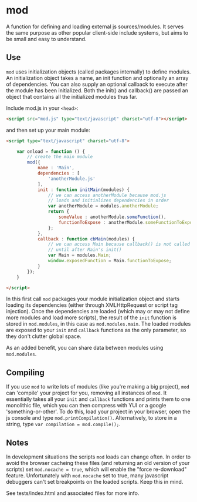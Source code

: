mod
=======
A function for defining and loading external js sources/modules. It serves the same purpose as other popular client-side include systems, but aims to be small and easy to understand.

Use
---
`mod` uses initialization objects (called packages internally) to define modules. An initialization object takes a name, an init function and optionally an array of dependencies. You can also supply an optional callback to execute after the module has been initialized. Both the init() and callback() are passed an object that contains all the initialized modules thus far.

Include mod.js in your `<head>`:
	
```html
<script src="mod.js" type="text/javascript" charset="utf-8"></script>
```

and then set up your main module:

```html
<script type="text/javascript" charset="utf-8">
```
```javascript
	var onload = function () {
		// create the main module
		mod({
			name : 'Main',
			dependencies : [
				'anotherModule.js'
			],
			init : function initMain(modules) {
				// we can access anotherModule because mod.js
				// loads and initializes dependencies in order
				var anotherModule = modules.anotherModule;
				return {
					someValue : anotherModule.someFunction(),
					functionToExpose : anotherModule.someFunctionToExpose
				};
			},
			callback : function cbMain(modules) {
				// we can access Main because callback() is not called
				// until after Main's init()
				var Main = modules.Main;
				window.exposedFunction = Main.functionToExpose;
			}
		});
	}
```
```html
</script>
```

In this first call `mod` packages your module initialization object and starts loading its dependencies (either through XMLHttpRequest or script tag injection). Once the dependencies are loaded (which may or may not define more modules and load more scripts), the result of the `init` function is stored in `mod.modules`, in this case as `mod.modules.main`. The loaded modules are exposed to your `init` and `callback` functions as the only parameter, so they don't clutter global space.

As an added benefit, you can share data between modules using `mod.modules`.

Compiling
---------
If you use `mod` to write lots of modules (like you're making a big project), `mod` can 'compile' your project for you, removing all instances of `mod`. It essentially takes all your `init` and `callback` functions and prints them to one monolithic file, which you can then compress with YUI or a google 'something-or-other'. 
To do this, load your project in your browser, open the js console and type `mod.printCompilation()`. Alternatively, to store in a string, type `var compilation = mod.compile();`.

Notes
-----
In development situations the scripts `mod` loads can change often. In order to avoid the browser cacheing these files (and returning an old version of your scripts) set `mod.nocache = true`, which will enable the "force re-download" feature. Unfortunately with `mod.nocache` set to true, many javascript debuggers can't set breakpoints on the loaded scripts. Keep this in mind.

See tests/index.html and associated files for more info.